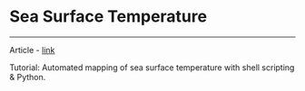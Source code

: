# Sea Surface Temperature
---
Article - [link](https://towardsdatascience.com/automated-mapping-of-sea-surface-temperature-with-shell-scripting-r-and-python-763339432449)

Tutorial: Automated mapping of sea surface temperature with shell scripting &amp; Python.

